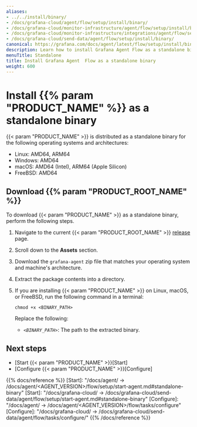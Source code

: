 ```yaml
---
aliases:
- ../../install/binary/
- /docs/grafana-cloud/agent/flow/setup/install/binary/
- /docs/grafana-cloud/monitor-infrastructure/agent/flow/setup/install/binary/
- /docs/grafana-cloud/monitor-infrastructure/integrations/agent/flow/setup/install/binary/
- /docs/grafana-cloud/send-data/agent/flow/setup/install/binary/
canonical: https://grafana.com/docs/agent/latest/flow/setup/install/binary/
description: Learn how to install Grafana Agent Flow as a standalone binary
menuTitle: Standalone
title: Install Grafana Agent  Flow as a standalone binary
weight: 600
---
```


# Install {{% param "PRODUCT_NAME" %}} as a standalone binary

{{< param "PRODUCT_NAME" >}} is distributed as a standalone binary for the following operating systems and architectures:

* Linux: AMD64, ARM64
* Windows: AMD64
* macOS: AMD64 (Intel), ARM64 (Apple Silicon)
* FreeBSD: AMD64

## Download {{% param "PRODUCT_ROOT_NAME" %}}

To download {{< param "PRODUCT_NAME" >}} as a standalone binary, perform the following steps.

1. Navigate to the current {{< param "PRODUCT_ROOT_NAME" >}} [release](https://github.com/grafana/agent/releases) page.

1. Scroll down to the **Assets** section.

1. Download the `grafana-agent` zip file that matches your operating system and machine's architecture.

1. Extract the package contents into a directory.

1. If you are installing {{< param "PRODUCT_NAME" >}} on Linux, macOS, or FreeBSD, run the following command in a terminal:

   ```shell
   chmod +x <BINARY_PATH>
   ```

   Replace the following:

   - _`<BINARY_PATH>`_: The path to the extracted binary.

## Next steps

- [Start {{< param "PRODUCT_NAME" >}}[Start]
- [Configure {{< param "PRODUCT_NAME" >}}[Configure]

{{% docs/reference %}}
[Start]: "/docs/agent/ -> /docs/agent/<AGENT_VERSION>/flow/setup/start-agent.md#standalone-binary"
[Start]: "/docs/grafana-cloud/ -> /docs/grafana-cloud/send-data/agent/flow/setup/start-agent.md#standalone-binary"
[Configure]: "/docs/agent/ -> /docs/agent/<AGENT_VERSION>/flow/tasks/configure"
[Configure]: "/docs/grafana-cloud/ -> /docs/grafana-cloud/send-data/agent/flow/tasks/configure/"
{{% /docs/reference %}}
